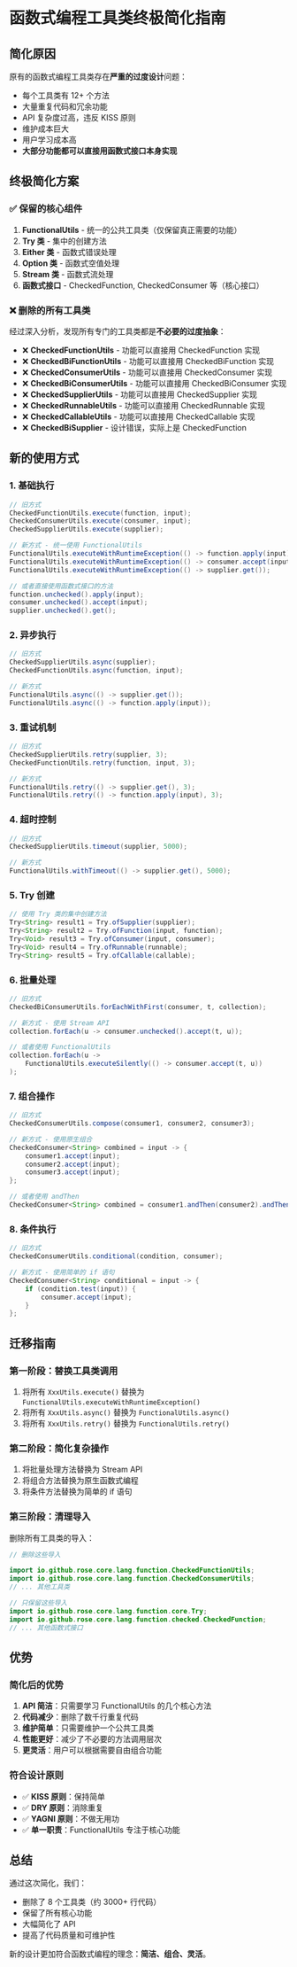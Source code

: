 # 函数式编程工具类终极简化指南

## 简化原因

原有的函数式编程工具类存在**严重的过度设计**问题：
- 每个工具类有 12+ 个方法
- 大量重复代码和冗余功能
- API 复杂度过高，违反 KISS 原则
- 维护成本巨大
- 用户学习成本高
- **大部分功能都可以直接用函数式接口本身实现**

## 终极简化方案

### ✅ **保留的核心组件**

1. **FunctionalUtils** - 统一的公共工具类（仅保留真正需要的功能）
2. **Try 类** - 集中的创建方法
3. **Either 类** - 函数式错误处理
4. **Option 类** - 函数式空值处理
5. **Stream 类** - 函数式流处理
6. **函数式接口** - CheckedFunction, CheckedConsumer 等（核心接口）

### ❌ **删除的所有工具类**

经过深入分析，发现所有专门的工具类都是**不必要的过度抽象**：
- ❌ **CheckedFunctionUtils** - 功能可以直接用 CheckedFunction 实现
- ❌ **CheckedBiFunctionUtils** - 功能可以直接用 CheckedBiFunction 实现
- ❌ **CheckedConsumerUtils** - 功能可以直接用 CheckedConsumer 实现
- ❌ **CheckedBiConsumerUtils** - 功能可以直接用 CheckedBiConsumer 实现
- ❌ **CheckedSupplierUtils** - 功能可以直接用 CheckedSupplier 实现
- ❌ **CheckedRunnableUtils** - 功能可以直接用 CheckedRunnable 实现
- ❌ **CheckedCallableUtils** - 功能可以直接用 CheckedCallable 实现
- ❌ **CheckedBiSupplier** - 设计错误，实际上是 CheckedFunction

## 新的使用方式

### **1. 基础执行**

```java
// 旧方式
CheckedFunctionUtils.execute(function, input);
CheckedConsumerUtils.execute(consumer, input);
CheckedSupplierUtils.execute(supplier);

// 新方式 - 统一使用 FunctionalUtils
FunctionalUtils.executeWithRuntimeException(() -> function.apply(input));
FunctionalUtils.executeWithRuntimeException(() -> consumer.accept(input));
FunctionalUtils.executeWithRuntimeException(() -> supplier.get());

// 或者直接使用函数式接口的方法
function.unchecked().apply(input);
consumer.unchecked().accept(input);
supplier.unchecked().get();
```

### **2. 异步执行**

```java
// 旧方式
CheckedSupplierUtils.async(supplier);
CheckedFunctionUtils.async(function, input);

// 新方式
FunctionalUtils.async(() -> supplier.get());
FunctionalUtils.async(() -> function.apply(input));
```

### **3. 重试机制**

```java
// 旧方式
CheckedSupplierUtils.retry(supplier, 3);
CheckedFunctionUtils.retry(function, input, 3);

// 新方式
FunctionalUtils.retry(() -> supplier.get(), 3);
FunctionalUtils.retry(() -> function.apply(input), 3);
```

### **4. 超时控制**

```java
// 旧方式
CheckedSupplierUtils.timeout(supplier, 5000);

// 新方式
FunctionalUtils.withTimeout(() -> supplier.get(), 5000);
```

### **5. Try 创建**

```java
// 使用 Try 类的集中创建方法
Try<String> result1 = Try.ofSupplier(supplier);
Try<String> result2 = Try.ofFunction(input, function);
Try<Void> result3 = Try.ofConsumer(input, consumer);
Try<Void> result4 = Try.ofRunnable(runnable);
Try<String> result5 = Try.ofCallable(callable);
```

### **6. 批量处理**

```java
// 旧方式
CheckedBiConsumerUtils.forEachWithFirst(consumer, t, collection);

// 新方式 - 使用 Stream API
collection.forEach(u -> consumer.unchecked().accept(t, u));

// 或者使用 FunctionalUtils
collection.forEach(u -> 
    FunctionalUtils.executeSilently(() -> consumer.accept(t, u))
);
```

### **7. 组合操作**

```java
// 旧方式
CheckedConsumerUtils.compose(consumer1, consumer2, consumer3);

// 新方式 - 使用原生组合
CheckedConsumer<String> combined = input -> {
    consumer1.accept(input);
    consumer2.accept(input);
    consumer3.accept(input);
};

// 或者使用 andThen
CheckedConsumer<String> combined = consumer1.andThen(consumer2).andThen(consumer3);
```

### **8. 条件执行**

```java
// 旧方式
CheckedConsumerUtils.conditional(condition, consumer);

// 新方式 - 使用简单的 if 语句
CheckedConsumer<String> conditional = input -> {
    if (condition.test(input)) {
        consumer.accept(input);
    }
};
```

## 迁移指南

### **第一阶段：替换工具类调用**

1. 将所有 `XxxUtils.execute()` 替换为 `FunctionalUtils.executeWithRuntimeException()`
2. 将所有 `XxxUtils.async()` 替换为 `FunctionalUtils.async()`
3. 将所有 `XxxUtils.retry()` 替换为 `FunctionalUtils.retry()`

### **第二阶段：简化复杂操作**

1. 将批量处理方法替换为 Stream API
2. 将组合方法替换为原生函数式编程
3. 将条件方法替换为简单的 if 语句

### **第三阶段：清理导入**

删除所有工具类的导入：

```java
// 删除这些导入

import io.github.rose.core.lang.function.CheckedFunctionUtils;
import io.github.rose.core.lang.function.CheckedConsumerUtils;
// ... 其他工具类

// 只保留这些导入
import io.github.rose.core.lang.function.core.Try;
import io.github.rose.core.lang.function.checked.CheckedFunction;
// ... 其他函数式接口
```

## 优势

### **简化后的优势**

1. **API 简洁**：只需要学习 FunctionalUtils 的几个核心方法
2. **代码减少**：删除了数千行重复代码
3. **维护简单**：只需要维护一个公共工具类
4. **性能更好**：减少了不必要的方法调用层次
5. **更灵活**：用户可以根据需要自由组合功能

### **符合设计原则**

- ✅ **KISS 原则**：保持简单
- ✅ **DRY 原则**：消除重复
- ✅ **YAGNI 原则**：不做无用功
- ✅ **单一职责**：FunctionalUtils 专注于核心功能

## 总结

通过这次简化，我们：
- 删除了 8 个工具类（约 3000+ 行代码）
- 保留了所有核心功能
- 大幅简化了 API
- 提高了代码质量和可维护性

新的设计更加符合函数式编程的理念：**简洁、组合、灵活**。
